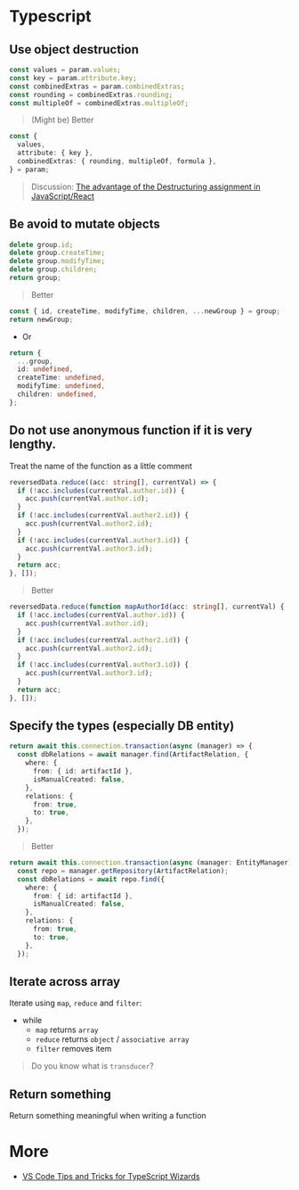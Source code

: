 # Typescript <!-- omit in toc -->

## Use object destruction

```typescript
const values = param.values;
const key = param.attribute.key;
const combinedExtras = param.combinedExtras;
const rounding = combinedExtras.rounding;
const multipleOf = combinedExtras.multipleOf;
```

> (Might be) Better

```typescript
const {
  values,
  attribute: { key },
  combinedExtras: { rounding, multipleOf, formula },
} = param;
```

> Discussion: [The advantage of the Destructuring assignment in JavaScript/React](https://medium.com/@valentinemaillard1/the-advantage-of-the-destructuring-assignment-in-javascript-react-d4868ad42871 "https://medium.com/@valentinemaillard1/the-advantage-of-the-destructuring-assignment-in-javascript-react-d4868ad42871")

## Be avoid to mutate objects

```typescript
delete group.id;
delete group.createTime;
delete group.modifyTime;
delete group.children;
return group;
```

> Better

```typescript
const { id, createTime, modifyTime, children, ...newGroup } = group;
return newGroup;
```

- Or

```typescript
return {
  ...group,
  id: undefined,
  createTime: undefined,
  modifyTime: undefined,
  children: undefined,
};
```

## Do not use anonymous function if it is very lengthy.

Treat the name of the function as a little comment

```typescript
reversedData.reduce((acc: string[], currentVal) => {
  if (!acc.includes(currentVal.author.id)) {
    acc.push(currentVal.author.id);
  }
  if (!acc.includes(currentVal.author2.id)) {
    acc.push(currentVal.author2.id);
  }
  if (!acc.includes(currentVal.author3.id)) {
    acc.push(currentVal.author3.id);
  }
  return acc;
}, []);
```

> Better

```typescript
reversedData.reduce(function mapAuthorId(acc: string[], currentVal) {
  if (!acc.includes(currentVal.author.id)) {
    acc.push(currentVal.author.id);
  }
  if (!acc.includes(currentVal.author2.id)) {
    acc.push(currentVal.author2.id);
  }
  if (!acc.includes(currentVal.author3.id)) {
    acc.push(currentVal.author3.id);
  }
  return acc;
}, []);
```

## Specify the types (especially DB entity)

```typescript
return await this.connection.transaction(async (manager) => {
  const dbRelations = await manager.find(ArtifactRelation, {
    where: {
      from: { id: artifactId },
      isManualCreated: false,
    },
    relations: {
      from: true,
      to: true,
    },
  });
```

> Better

```typescript
return await this.connection.transaction(async (manager: EntityManager) => {
  const repo = manager.getRepository(ArtifactRelation);
  const dbRelations = await repo.find({
    where: {
      from: { id: artifactId },
      isManualCreated: false,
    },
    relations: {
      from: true,
      to: true,
    },
  });
```

## Iterate across array

Iterate using `map`, `reduce` and `filter`:

- while
  - `map` returns `array`
  - `reduce` returns `object` / `associative array`
  - `filter` removes item

> Do you know what is `transducer`?

## Return something

Return something meaningful when writing a function

# More

- [VS Code Tips and Tricks for TypeScript Wizards](https://www.youtube.com/watch?v=HalycM9tSNM)
